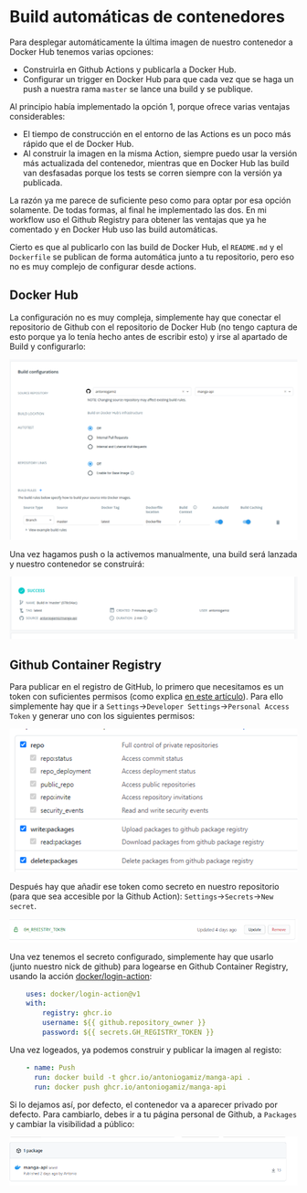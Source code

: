 # Build automáticas de contenedores

Para desplegar automáticamente la última imagen de nuestro contenedor a Docker Hub tenemos varias opciones:

- Construirla en Github Actions y publicarla a Docker Hub.
- Configurar un trigger en Docker Hub para que cada vez que se haga un push a nuestra rama `master` se lance una build y se publique.

Al principio había implementado la opción 1, porque ofrece varias ventajas considerables:

- El tiempo de construcción en el entorno de las Actions es un poco más rápido que el de Docker Hub.
- Al construir la imagen en la misma Action, siempre puedo usar la versión más actualizada del contenedor, mientras que en Docker Hub las build van desfasadas porque los tests se corren siempre con la versión ya publicada.

La razón ya me parece de suficiente peso como para optar por esa opción solamente. De todas formas, al final he implementado las dos. En mi workflow uso el Github Registry para obtener las ventajas que ya he comentado y en Docker Hub uso las build automáticas.

Cierto es que al publicarlo con las build de Docker Hub, el `README.md` y el `Dockerfile` se publican de forma automática junto a tu repositorio, pero eso no es muy complejo de configurar desde actions.

## Docker Hub

La configuración no es muy compleja, simplemente hay que conectar el repositorio de Github con el repositorio de Docker Hub (no tengo captura de esto porque ya lo tenía hecho antes de escribir esto) y irse al apartado de Build y configurarlo:

![](./img/build2.png)

Una vez hagamos push o la activemos manualmente, una build será lanzada y nuestro contenedor se construirá:

![](./img/build3.png)

## Github Container Registry

Para publicar en el registro de GitHub, lo primero que necesitamos es un token con suficientes permisos (como explica [en este artículo](https://docs.github.com/es/free-pro-team@latest/packages/getting-started-with-github-container-registry/migrating-to-github-container-registry-for-docker-images)). Para ello simplemente hay que ir a `Settings`->`Developer Settings`->`Personal Access Token` y generar uno con los siguientes permisos:

![](./img/pta.png)

Después hay que añadir ese token como secreto en nuestro repositorio (para que sea accesible por la Github Action): `Settings`->`Secrets`->`New secret`.

![](./img/secret.png)

Una vez tenemos el secreto configurado, simplemente hay que usarlo (junto nuestro nick de github) para logearse en Github Container Registry, usando la acción [docker/login-action](https://github.com/docker/login-action):

~~~yml
    uses: docker/login-action@v1
    with:
        registry: ghcr.io
        username: ${{ github.repository_owner }}
        password: ${{ secrets.GH_REGISTRY_TOKEN }}
~~~

Una vez logeados, ya podemos construir y publicar la imagen al registo:

~~~yml
    - name: Push
      run: docker build -t ghcr.io/antoniogamiz/manga-api .
      run: docker push ghcr.io/antoniogamiz/manga-api
~~~

Si lo dejamos así, por defecto, el contenedor va a aparecer privado por defecto. Para cambiarlo, debes ir a tu página personal de Github, a `Packages` y cambiar la visibilidad a público:

![](./img/gha.png)
